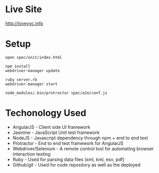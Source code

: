 Live Site
=========
http://loveyyc.info


Setup
=====


```
open spec/unit/index.html

npm install
webdriver-manager update

ruby server.rb
webdriver-manager start

node_modules/.bin/protractor spec/e2e/conf.js

```

Techonology Used
================

* AngularJS - Client side UI framework
* Jasmine - JavaScript Unit test framework
* NodeJS - Javascript dependency through npm + end to end test
* Protractor - End to end test framework for AngularJS
* Webdriver/Selenium - A remote control tool for automating browser interaction testing
* Ruby - Used for parsing data files (xml, kml, esv, pdf)
* Github/git - Used for code repository as well as the deployed
